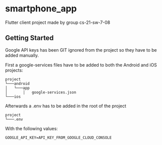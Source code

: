 # smartphone_app

Flutter client project made by group cs-21-sw-7-08

## Getting Started

Google API keys has been GIT ignored from the project so they have to be added manually.

First a google-services files have to be added to both the Android and iOS projects: 

```
project
└───android
│   └───app   
│       │   google-services.json
└───ios
```

Afterwards a .env has to be added in the root of the project

```
project
└───.env
```

With the following values:

```
GOOGLE_API_KEY=API_KEY_FROM_GOOGLE_CLOUD_CONSOLE
```